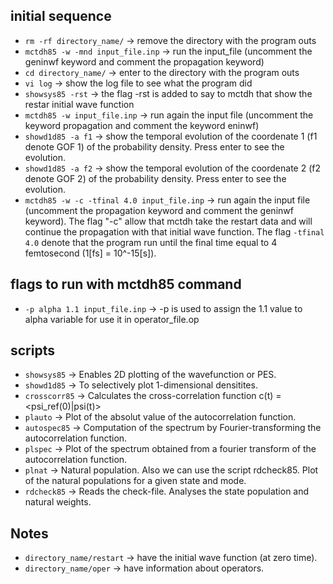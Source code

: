 ## initial sequence

* ```rm -rf directory_name/```						->	remove the directory with the program outs
* ```mctdh85 -w -mnd input_file.inp```				->	run the input_file (uncomment the geninwf keyword and comment the propagation keyword)
* ```cd directory_name/```							->	enter to the directory with the program outs
* ```vi log```										->	show the log file to see what the program did
* ```showsys85 -rst```								->	the flag -rst is added to say to mctdh that show the restar initial wave function
* ```mctdh85 -w input_file.inp```					->	run again the input file (uncomment the keyword propagation and comment the keyword eninwf)
* ```showd1d85 -a f1```								->	show the temporal evolution of the coordenate 1 (f1 denote GOF 1) of the probability density. Press enter to see the evolution.
* ```showd1d85 -a f2```								->	show the temporal evolution of the coordenate 2 (f2 denote GOF 2) of the probability density. Press enter to see the evolution.
* ```mctdh85 -w -c -tfinal 4.0 input_file.inp```	->	run again the input file (uncomment the propagation keyword and comment the geninwf keyword). The flag "-c" allow that mctdh take the restart data and will continue the propagation with that initial wave function. The flag ```-tfinal 4.0``` denote that the program run until the final time equal to 4 femtosecond (1[fs] = 10^-15[s]).

## flags to run with mctdh85 command

* ```-p alpha 1.1 input_file.inp```	-> -p is used to assign the 1.1 value to alpha variable for use it in operator_file.op

## scripts

* ```showsys85```	->	Enables 2D plotting of the wavefunction or PES.
* ```showd1d85```	->	To selectively plot 1-dimensional densitites.
* ```crosscorr85```	->	Calculates the cross-correlation function c(t) = <psi_ref(0)|psi(t)>
* ```plauto```		->	Plot of the absolut value of the autocorrelation function.
* ```autospec85```	->	Computation of the spectrum by Fourier-transforming the autocorrelation function.
* ```plspec```		->	Plot of the spectrum obtained from a fourier transform of the autocorrelation function.
* ```plnat```		->	Natural population. Also we can use the script rdcheck85. Plot of the natural populations for a given state and mode.
* ```rdcheck85```	->	Reads the check-file. Analyses the state population and natural weights.


## Notes

* ```directory_name/restart```	->	have the initial wave function (at zero time).
* ```directory_name/oper```		->	have information about operators.
